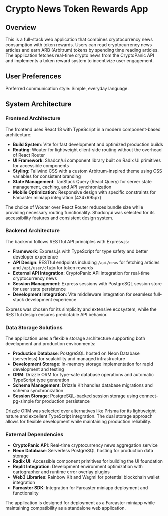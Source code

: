 # Crypto News Token Rewards App

## Overview

This is a full-stack web application that combines cryptocurrency news consumption with token rewards. Users can read cryptocurrency news articles and earn ARB (Arbitrum) tokens by spending time reading articles. The application fetches real-time crypto news from the CryptoPanic API and implements a token reward system to incentivize user engagement.

## User Preferences

Preferred communication style: Simple, everyday language.

## System Architecture

### Frontend Architecture
The frontend uses React 18 with TypeScript in a modern component-based architecture:

- **Build System**: Vite for fast development and optimized production builds
- **Routing**: Wouter for lightweight client-side routing without the overhead of React Router
- **UI Framework**: Shadcn/ui component library built on Radix UI primitives for accessible components
- **Styling**: Tailwind CSS with a custom Arbitrum-inspired theme using CSS variables for consistent branding
- **State Management**: TanStack Query (React Query) for server state management, caching, and API synchronization
- **Mobile Optimization**: Responsive design with specific constraints for Farcaster miniapp integration (424x695px)

The choice of Wouter over React Router reduces bundle size while providing necessary routing functionality. Shadcn/ui was selected for its accessibility features and consistent design system.

### Backend Architecture
The backend follows RESTful API principles with Express.js:

- **Framework**: Express.js with TypeScript for type safety and better developer experience
- **API Design**: RESTful endpoints including `/api/news` for fetching articles and `/api/user/claim` for token rewards
- **External API Integration**: CryptoPanic API integration for real-time cryptocurrency news
- **Session Management**: Express sessions with PostgreSQL session store for user state persistence
- **Development Integration**: Vite middleware integration for seamless full-stack development experience

Express was chosen for its simplicity and extensive ecosystem, while the RESTful design ensures predictable API behavior.

### Data Storage Solutions
The application uses a flexible storage architecture supporting both development and production environments:

- **Production Database**: PostgreSQL hosted on Neon Database (serverless) for scalability and managed infrastructure
- **Development Storage**: In-memory storage implementation for rapid development and testing
- **ORM**: Drizzle ORM for type-safe database operations and automatic TypeScript type generation
- **Schema Management**: Drizzle Kit handles database migrations and schema synchronization
- **Session Storage**: PostgreSQL-backed session storage using connect-pg-simple for production persistence

Drizzle ORM was selected over alternatives like Prisma for its lightweight nature and excellent TypeScript integration. The dual storage approach allows for flexible development while maintaining production reliability.

### External Dependencies
- **CryptoPanic API**: Real-time cryptocurrency news aggregation service
- **Neon Database**: Serverless PostgreSQL hosting for production data storage
- **Radix UI**: Accessible component primitives for building the UI foundation
- **Replit Integration**: Development environment optimization with cartographer and runtime error overlay plugins
- **Web3 Libraries**: Rainbow Kit and Wagmi for potential blockchain wallet integration
- **Farcaster SDK**: Integration for Farcaster miniapp deployment and functionality

The application is designed for deployment as a Farcaster miniapp while maintaining compatibility as a standalone web application.